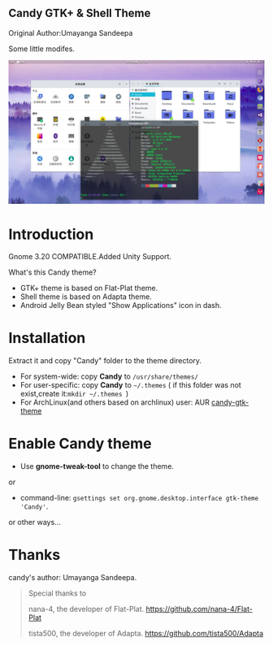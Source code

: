 Candy GTK+ & Shell Theme
---

Original Author:Umayanga Sandeepa

Some little modifes.

![screenshot](screenshot.jpg)

# Introduction
Gnome 3.20 COMPATIBLE.Added Unity Support.

What's this Candy theme?

- GTK+ theme is based on Flat-Plat theme.
- Shell theme is based on Adapta theme.
- Android Jelly Bean styled "Show Applications" icon in dash.


# Installation

Extract it and copy "Candy" folder to the theme directory.

- For system-wide: copy **Candy** to `/usr/share/themes/`
- For user-specific: copy **Candy** to `~/.themes` ( if this folder was not exist,create it:`mkdir ~/.themes `)
- For ArchLinux(and others based on archlinux) user: AUR [candy-gtk-theme](https://aur.archlinux.org/packages/candy-gtk-theme/)



# Enable Candy theme

- Use **gnome-tweak-tool** to change the theme.

or

- command-line: `gsettings set org.gnome.desktop.interface gtk-theme 'Candy'`.

or other ways...

# Thanks
candy's author: Umayanga Sandeepa.

>Special thanks to
>
>nana-4, the developer of Flat-Plat.
>https://github.com/nana-4/Flat-Plat
>
>tista500, the developer of Adapta.
>https://github.com/tista500/Adapta
